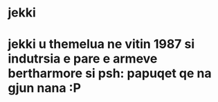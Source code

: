 # jekki

# jekki u themelua ne vitin 1987 si indutrsia e pare e armeve bertharmore si psh: papuqet qe na gjun nana :P
